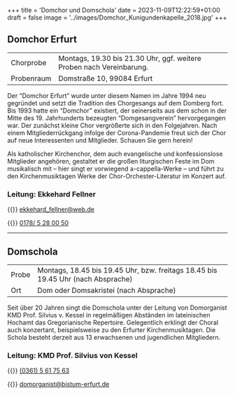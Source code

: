 +++
title = 'Domchor und Domschola'
date = 2023-11-09T12:22:59+01:00
draft = false
image = '../images/Domchor_Kunigundenkapelle_2018.jpg'
+++

## Domchor Erfurt

| | |
|-----|-------------|
|Chorprobe| Montags, 19.30 bis 21.30 Uhr, ggf. weitere Proben nach Vereinbarung.|
|Probenraum|Domstraße 10, 99084 Erfurt|

Der “Domchor Erfurt” wurde unter diesem Namen im Jahre 1994 neu gegründet und setzt die Tradition des Chorgesangs auf dem Domberg fort. Bis 1993 hatte ein “Domchor” existiert, der seinerseits aus dem schon in der Mitte des 19. Jahrhunderts bezeugten “Domgesangverein” hervorgegangen war. Der zunächst kleine Chor vergrößerte sich in den Folgejahren. Nach einem Mitgliederrückgang infolge der Corona-Pandemie freut sich der Chor auf neue Interessenten und Mitglieder. Schauen Sie gern herein!

Als katholischer Kirchenchor, dem auch evangelische und konfessionslose Mitglieder angehören, gestaltet er die großen liturgischen Feste im Dom musikalisch mit – hier singt er vorwiegend a-cappella-Werke – und führt zu den Kirchenmusiktagen Werke der Chor-Orchester-Literatur im Konzert auf.

### Leitung: Ekkehard Fellner

{{<icon class="fa fa-envelope">}}&nbsp;[ekkehard_fellner@web.de](mailto:ekkehard_fellner@web.de)

{{<icon class="fa fa-phone">}}&nbsp;[0178/ 5 28 00 50](tel:+491785280050)


----

## Domschola

| | |
|-----|-------------|
|Probe| Montags, 18.45 bis 19.45 Uhr, bzw. freitags 18.45 bis 19.45 Uhr (nach Absprache)|
|Ort|Dom oder Domsakristei (nach Absprache)|


Seit über 20 Jahren singt die Domschola unter der Leitung von Domorganist KMD Prof. Silvius v. Kessel 
in regelmäßigen Abständen im lateinischen Hochamt das Gregorianische Repertoire. Gelegentlich erklingt
der Choral auch konzertant, beispielsweise zu den Erfurter Kirchenmusiktagen. Die Schola besteht derzeit
aus 13 erwachsenen und jugendlichen Mitgliedern. 

###  Leitung: KMD Prof. Silvius von Kessel

{{<icon class="fa fa-phone">}}&nbsp;[(0361) 5 61 75 63](tel:+493615617563)

{{<icon class="fa fa-envelope">}}&nbsp;[domorganist@bistum-erfurt.de](mailto:domorganist@bistum-erfurt.de)

